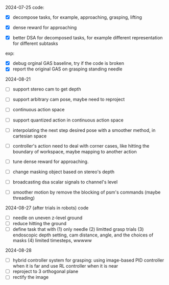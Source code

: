 2024-07-25
code:
- [x] decompose tasks, for example, approaching, grasping, lifting
- [x] dense reward for approaching
- [x] better DSA for decomposed tasks, for example different representation for different subtasks


exp:
- [x] debug orginal GAS baseline, try if the code is broken
- [x] report the original GAS on grasping standing needle

2024-08-21
- [ ] support stereo cam to get depth
- [ ] support arbitrary cam pose, maybe need to reproject
- [ ] continuous action space
- [ ] support quantized action in continuous action space
- [ ] interpolating the next step desired pose with a smoother method, in cartesian space
- [ ] controller's action need to deal with corner cases, like hitting the boundary of workspace, maybe mapping to another action
- [ ] tune dense reward for approaching.
- [ ] change masking object based on stereo's depth
- [ ] broadcasting dsa scalar signals to channel's level
- [ ] smoother motion by remove the blocking of psm's commands (maybe threading)


2024-08-27 (after trials in robots)
code
- [ ] needle on uneven z-level ground
- [ ] reduce hitting the ground
- [ ] define task that with (1) only needle (2) limitted grasp trials (3) endoscopic depth setting, cam distance, angle, and the choices of masks (4) limited timesteps, wwwww

2024-08-28
- [ ] hybrid controller system for grasping: using image-based PID controller when it is far and use RL controller when it is near
- [ ] reproject to 3 orthogonal plane
- [ ] rectify the image
